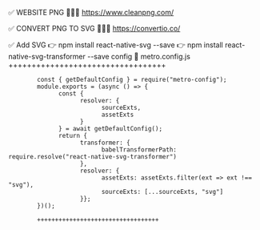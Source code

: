 ✅ WEBSITE PNG
📌📌📌 https://www.cleanpng.com/


✅ CONVERT PNG TO SVG 
📌📌📌 https://convertio.co/


✅ Add SVG 
      👉 npm install react-native-svg --save
      👉 npm install react-native-svg-transformer --save
      config
            🎊 metro.config.js 
            ++++++++++++++++++++++++++++++++++

            const { getDefaultConfig } = require("metro-config");
            module.exports = (async () => { 
                  const {  
                        resolver: { 
                              sourceExts, 
                              assetExts 
                        }  
                  } = await getDefaultConfig(); 
                  return {
                        transformer: {      
                              babelTransformerPath: require.resolve("react-native-svg-transformer")    
                        },    
                        resolver: {
                              assetExts: assetExts.filter(ext => ext !== "svg"),
                              sourceExts: [...sourceExts, "svg"]    
                        }};
            })();

            ++++++++++++++++++++++++++++++++++

